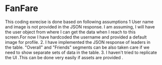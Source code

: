 FanFare
=======
This coding exrecise is done based on following assumptions
1 User name and image is not provided in the JSON response. I am assuming, I will have the user object from where I can get the data when I reach to this screen.For now I have hardcoded the username and provided a default image for profile.
2. I have implemented the JSON response of leaders in the table. "Overall" and "Friends" segments can be also taken care if we need to show separate sets of data in the table.
3. I haven't tried to replicate the UI .This can be done very easily if assets are provided .
